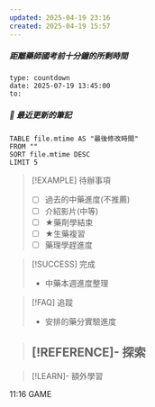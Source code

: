 ```yaml
---
updated: 2025-04-19 23:16
created: 2025-04-19 15:57
---
```

##### 距離藥師國考前十分鐘的所剩時間
```widgets
type: countdown
date: 2025-07-19 13:45:00
to:
```
##### 📝 最近更新的筆記
```dataview
TABLE file.mtime AS "最後修改時間"
FROM ""
SORT file.mtime DESC
LIMIT 5

```
> [!EXAMPLE] 待辦事項
>  - [ ] 過去的中藥進度(不推薦)
>  - [ ] 介紹影片(中等)
>  - [ ] ★藥劑學結束
>  - [ ] ★生藥複習
>  - [ ] 藥理學趕進度

> [!SUCCESS] 完成
>- 中藥本週進度整理

> [!FAQ] 追蹤
>  - 安排的藥分實驗進度

> [!REFERENCE]- 探索
> - 

> [!LEARN]- 額外學習



11:16 GAME